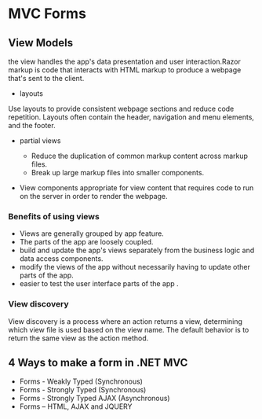# MVC Forms

## View Models

the view handles the app's data presentation and user interaction.Razor markup is code that interacts with HTML markup to produce a webpage that's sent to the client.

- layouts

Use layouts to provide consistent webpage sections and reduce code repetition. Layouts often contain the header, navigation and menu elements, and the footer.

- partial views
  - Reduce the duplication of common markup content across markup files.
  - Break up large markup files into smaller components.

- View components
appropriate for view content that requires code to run on the server in order to render the webpage.

### Benefits of using views

- Views are generally grouped by app feature.
- The parts of the app are loosely coupled.
- build and update the app's views separately from the business logic and data access components.
- modify the views of the app without necessarily having to update other parts of the app.
- easier to test the user interface parts of the app .

### View discovery

View discovery is a process where an action returns a view, determining which view file is used based on the view name. The default behavior is to return the same view as the action method.

## 4 Ways to make a form in .NET MVC

- Forms - Weakly Typed (Synchronous)
- Forms - Strongly Typed (Synchronous)
- Forms - Strongly Typed AJAX (Asynchronous)
- Forms – HTML, AJAX and JQUERY
